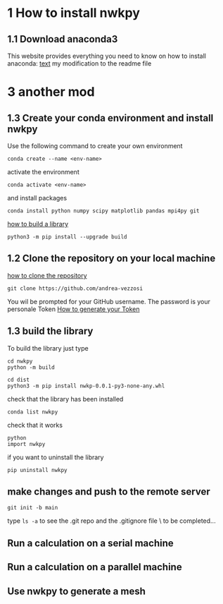 # 1 How to install nwkpy 
## 1.1 Download anaconda3
This website provides everything you need to know on how to install anaconda: [text](https://docs.anaconda.com/free/anaconda/install/#)
my modification to the readme file
# 3 another mod

## 1.3 Create your conda environment and install nwkpy
Use the following command to create your own environment
```
conda create --name <env-name>
```
activate the environment
```
conda activate <env-name>
```
and install packages
```
conda install python numpy scipy matplotlib pandas mpi4py git
```
[how to build a library](https://packaging.python.org/en/latest/tutorials/packaging-projects/)
```
python3 -m pip install --upgrade build
```
## 1.2 Clone the repository on your local machine
[how to clone the repository](https://docs.github.com/en/repositories/creating-and-managing-repositories/cloning-a-repository)
```
git clone https://github.com/andrea-vezzosi
```
You wil be prompted for your GitHub username. The password is your personale Token
[How to generate your Token](**https://docs.github.com/en/authentication/keeping-your-account-and-data-secure/managing-your-personal-access-tokens**)

## 1.3 build the library
To build the library just type
```
cd nwkpy
python -m build
```
```
cd dist
python3 -m pip install nwkp-0.0.1-py3-none-any.whl
```
check that the library has been installed
```
conda list nwkpy
```
check that it works
```
python
import nwkpy
```
if you want to uninstall the library
```
pip uninstall nwkpy
```

## make changes and push to the remote server
```
git init -b main
```
type ```ls -a``` to see the .git repo and the .gitignore file \\
to be completed...

## Run a calculation on a serial machine

## Run a calculation on a parallel machine

## Use nwkpy to generate a mesh

